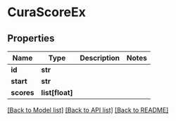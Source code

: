 # CuraScoreEx

## Properties
Name | Type | Description | Notes
------------ | ------------- | ------------- | -------------
**id** | **str** |  | 
**start** | **str** |  | 
**scores** | **list[float]** |  | 

[[Back to Model list]](../README.md#documentation-for-models) [[Back to API list]](../README.md#documentation-for-api-endpoints) [[Back to README]](../README.md)


